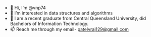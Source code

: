 - 👋 Hi, I’m @vnp74
- 👀 I’m interested in data structures and algorithms
- 🌱 I am a recent graduate from Central Queensland University, did Bachelors of Information Technology. 
- 📫 Reach me through my email- patelvraj129@gmail.com

<!---
vnp74/vnp74 is a ✨ special ✨ repository because its `README.md` (this file) appears on your GitHub profile.
You can click the Preview link to take a look at your changes.
--->
